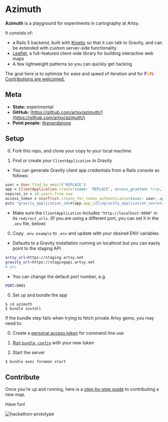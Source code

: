Azimuth
===

**Azimuth** is a playground for experiments in cartography at Artsy.

It consists of:

* a Rails 5 backend, built with [Kinetic](https://github.com/artsy/kinetic) so that it can talk to Gravity, and can be extended with custom server-side functionality
* [Leaflet](http://leafletjs.com), a full-featured client-side library for building interactive web maps
* A few lightweight patterns so you can quickly get hacking

The goal here is to optimize for ease and speed of iteration and for **<span style="color:#6e1fff">F</span><span style="color:#f1af1b">U</span><span style="color:#f7625a">N</span>**. [Contributions are welcomed.](docs/00_how_to_contribute.md)

## Meta

* __State:__ experimental
* __GitHub:__ [https://github.com/artsy/azimuth/](https://github.com/artsy/azimuth/)
* __Point people:__ [@anandaroop](https://github.com/anandaroop)

## Setup

0. Fork this repo, and clone your copy to your local machine

0. Find or create your `ClientApplication` in Gravity

  * You can generate Gravity client app credentials from a Rails console as follows:

  ~~~ruby
  user = User.find_by_email('REPLACE')
  app = ClientApplication.create!(name: 'REPLACE', access_granted: true, redirect_urls: ['http://localhost:9000'], api_version: 1, user: user)
  expires_in = 10.years.from_now
  access_token = UserTrust.create_for_token_authentication(user: user, application: app, expires_in: expires_in)
  puts "gravity_application_id=#{app.app_id}\ngravity_application_secret=#{app.app_secret}\ngravity_access_token=#{access_token}"
  ~~~

  * Make sure the `ClientApplication` includes `"http://localhost:9000"` in its `redirect_urls`. (If you are using a different port, you can set it in the `.env` file, below)

0. Copy `.env.example` to `.env` and update with your desired ENV variables

  * Defaults to a Gravity installation running on localhost but you can easily point to the staging API

  ~~~sh
  artsy_url=https://staging.artsy.net
  gravity_url=https://stagingapi.artsy.net
  # etc
  ~~~

  * You can change the default port number, e.g.

  ~~~sh
  PORT=9001
  ~~~

0. Set up and bundle the app

  ~~~
  $ cd azimuth
  $ bundle install
  ~~~

  If the bundle step fails when trying to fetch private Artsy gems, you may need to:

  0. Create a [personal access token](https://help.github.com/articles/creating-an-access-token-for-command-line-use/) for command line use
  0. [Run `bundle config`](https://gist.github.com/sebboh/f1dfe4f096746c45f3e9ea06a09743a0) with your new token

0. Start the server

  ~~~
  $ bundle exec foreman start
  ~~~

## Contribute

Once you're up and running, here is a [step-by-step guide](docs/00_how_to_contribute.md) to contributing a new map.

Have fun!

![hackathon-prototype](https://cloud.githubusercontent.com/assets/140521/17833420/d2126a0e-66ea-11e6-8435-43214e422675.png)

